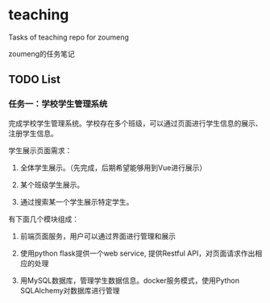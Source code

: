 # teaching

Tasks of teaching repo for zoumeng

zoumeng的任务笔记

## TODO List

### 任务一：学校学生管理系统

完成学校学生管理系统。学校存在多个班级，可以通过页面进行学生信息的展示、注册学生信息。

学生展示页面需求：

1. 全体学生展示。（先完成，后期希望能够用到Vue进行展示）

2. 某个班级学生展示。

3. 通过搜索某一个学生展示特定学生。


有下面几个模块组成：

1. 前端页面服务，用户可以通过界面进行管理和展示

2. 使用python flask提供一个web service, 提供Restful API，对页面请求作出相应的处理

3. 用MySQL数据库，管理学生数据信息。docker服务模式，使用Python SQLAlchemy对数据库进行管理